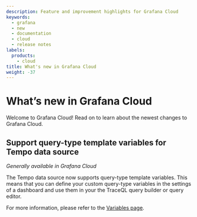 ```yaml
---
description: Feature and improvement highlights for Grafana Cloud
keywords:
  - grafana
  - new
  - documentation
  - cloud
  - release notes
labels:
  products:
    - cloud
title: What's new in Grafana Cloud
weight: -37
---
```


# What’s new in Grafana Cloud

Welcome to Grafana Cloud! Read on to learn about the newest changes to Grafana Cloud.

## Support query-type template variables for Tempo data source

<!-- Fabrizio Casati -->
<!-- OSS, Enterprise -->

_Generally available in Grafana Cloud_

The Tempo data source now supports query-type template variables. This means that you can define your custom query-type variables in the settings of a dashboard and use them in your the TraceQL query builder or query editor.

For more information, please refer to the [Variables page](https://grafana.com/docs/grafana/latest/dashboards/variables/).
